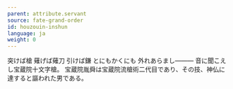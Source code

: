 ```yaml
---
parent: attribute.servant
source: fate-grand-order
id: houzouin-inshun
language: ja
weight: 0
---
```


突けば槍 薙げば薙刀 引けば鎌 とにもかくにも 外れあらまし―――
音に聞こえし宝蔵院十文字槍。
宝蔵院胤舜は宝蔵院流槍術二代目であり、その技、神仏に達すると謳われた男である。
